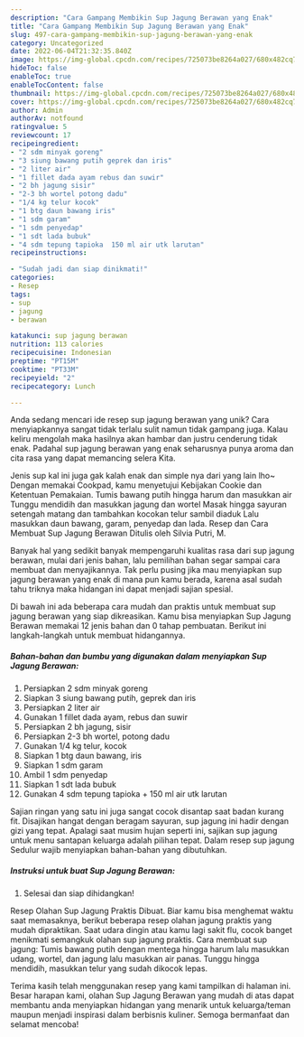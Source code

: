 ```yaml
---
description: "Cara Gampang Membikin Sup Jagung Berawan yang Enak"
title: "Cara Gampang Membikin Sup Jagung Berawan yang Enak"
slug: 497-cara-gampang-membikin-sup-jagung-berawan-yang-enak
category: Uncategorized
date: 2022-06-04T21:32:35.840Z
image: https://img-global.cpcdn.com/recipes/725073be8264a027/680x482cq70/sup-jagung-berawan-foto-resep-utama.jpg
hideToc: false
enableToc: true
enableTocContent: false
thumbnail: https://img-global.cpcdn.com/recipes/725073be8264a027/680x482cq70/sup-jagung-berawan-foto-resep-utama.jpg
cover: https://img-global.cpcdn.com/recipes/725073be8264a027/680x482cq70/sup-jagung-berawan-foto-resep-utama.jpg
author: Admin
authorAv: notfound
ratingvalue: 5
reviewcount: 17
recipeingredient:
- "2 sdm minyak goreng"
- "3 siung bawang putih geprek dan iris"
- "2 liter air"
- "1 fillet dada ayam rebus dan suwir"
- "2 bh jagung sisir"
- "2-3 bh wortel potong dadu"
- "1/4 kg telur kocok"
- "1 btg daun bawang iris"
- "1 sdm garam"
- "1 sdm penyedap"
- "1 sdt lada bubuk"
- "4 sdm tepung tapioka  150 ml air utk larutan"
recipeinstructions:

- "Sudah jadi dan siap dinikmati!"
categories:
- Resep
tags:
- sup
- jagung
- berawan

katakunci: sup jagung berawan 
nutrition: 113 calories
recipecuisine: Indonesian
preptime: "PT15M"
cooktime: "PT33M"
recipeyield: "2"
recipecategory: Lunch

---
```





Anda sedang mencari ide resep sup jagung berawan yang unik? Cara menyiapkannya sangat tidak terlalu sulit namun tidak gampang juga. Kalau keliru mengolah maka hasilnya akan hambar dan justru cenderung tidak enak. Padahal sup jagung berawan yang enak seharusnya punya aroma dan cita rasa yang dapat memancing selera Kita.





Jenis sup kal ini juga gak kalah enak dan simple nya dari yang lain lho~ Dengan memakai Cookpad, kamu menyetujui Kebijakan Cookie dan Ketentuan Pemakaian. Tumis bawang putih hingga harum dan masukkan air Tunggu mendidih dan masukkan jagung dan wortel Masak hingga sayuran setengah matang dan tambahkan kocokan telur sambil diaduk Lalu masukkan daun bawang, garam, penyedap dan lada. Resep dan Cara Membuat Sup Jagung Berawan Ditulis oleh Silvia Putri, M.

Banyak hal yang sedikit banyak mempengaruhi kualitas rasa dari sup jagung berawan, mulai dari jenis bahan, lalu pemilihan bahan segar sampai cara membuat dan menyajikannya. Tak perlu pusing jika mau menyiapkan sup jagung berawan yang enak di mana pun kamu berada, karena asal sudah tahu triknya maka hidangan ini dapat menjadi sajian spesial.






Di bawah ini ada beberapa cara mudah dan praktis untuk membuat sup jagung berawan yang siap dikreasikan. Kamu bisa menyiapkan Sup Jagung Berawan memakai 12 jenis bahan dan 0 tahap pembuatan. Berikut ini langkah-langkah untuk membuat hidangannya.

<!--inarticleads1-->

##### Bahan-bahan dan bumbu yang digunakan dalam menyiapkan Sup Jagung Berawan:

1. Persiapkan 2 sdm minyak goreng
1. Siapkan 3 siung bawang putih, geprek dan iris
1. Persiapkan 2 liter air
1. Gunakan 1 fillet dada ayam, rebus dan suwir
1. Persiapkan 2 bh jagung, sisir
1. Persiapkan 2-3 bh wortel, potong dadu
1. Gunakan 1/4 kg telur, kocok
1. Siapkan 1 btg daun bawang, iris
1. Siapkan 1 sdm garam
1. Ambil 1 sdm penyedap
1. Siapkan 1 sdt lada bubuk
1. Gunakan 4 sdm tepung tapioka + 150 ml air utk larutan


Sajian ringan yang satu ini juga sangat cocok disantap saat badan kurang fit. Disajikan hangat dengan beragam sayuran, sup jagung ini hadir dengan gizi yang tepat. Apalagi saat musim hujan seperti ini, sajikan sup jagung untuk menu santapan keluarga adalah pilihan tepat. Dalam resep sup jagung Sedulur wajib menyiapkan bahan-bahan yang dibutuhkan. 

<!--inarticleads2-->

##### Instruksi untuk buat Sup Jagung Berawan:


1. Selesai dan siap dihidangkan!

Resep Olahan Sup Jagung Praktis Dibuat. Biar kamu bisa menghemat waktu saat memasaknya, berikut beberapa resep olahan jagung praktis yang mudah dipraktikan. Saat udara dingin atau kamu lagi sakit flu, cocok banget menikmati semangkuk olahan sup jagung praktis. Cara membuat sup jagung: Tumis bawang putih dengan mentega hingga harum lalu masukkan udang, wortel, dan jagung lalu masukkan air panas. Tunggu hingga mendidih, masukkan telur yang sudah dikocok lepas. 

Terima kasih telah menggunakan resep yang kami tampilkan di halaman ini. Besar harapan kami, olahan Sup Jagung Berawan yang mudah di atas dapat membantu anda menyiapkan hidangan yang menarik untuk keluarga/teman maupun menjadi inspirasi dalam berbisnis kuliner. Semoga bermanfaat dan selamat mencoba!
